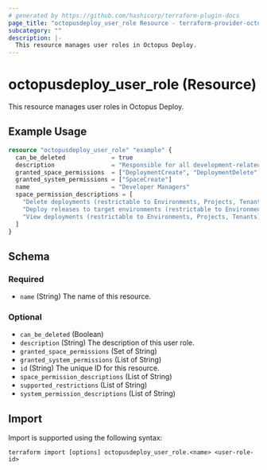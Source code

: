 ```yaml
---
# generated by https://github.com/hashicorp/terraform-plugin-docs
page_title: "octopusdeploy_user_role Resource - terraform-provider-octopusdeploy"
subcategory: ""
description: |-
  This resource manages user roles in Octopus Deploy.
---
```


# octopusdeploy_user_role (Resource)

This resource manages user roles in Octopus Deploy.

## Example Usage

```terraform
resource "octopusdeploy_user_role" "example" {
  can_be_deleted             = true
  description                = "Responsible for all development-related operations."
  granted_space_permissions  = ["DeploymentCreate", "DeploymentDelete", "DeploymentView"]
  granted_system_permissions = ["SpaceCreate"]
  name                       = "Developer Managers"
  space_permission_descriptions = [
    "Delete deployments (restrictable to Environments, Projects, Tenants)",
    "Deploy releases to target environments (restrictable to Environments, Projects, Tenants)",
    "View deployments (restrictable to Environments, Projects, Tenants)"
  ]
}
```

<!-- schema generated by tfplugindocs -->
## Schema

### Required

- `name` (String) The name of this resource.

### Optional

- `can_be_deleted` (Boolean)
- `description` (String) The description of this user role.
- `granted_space_permissions` (Set of String)
- `granted_system_permissions` (List of String)
- `id` (String) The unique ID for this resource.
- `space_permission_descriptions` (List of String)
- `supported_restrictions` (List of String)
- `system_permission_descriptions` (List of String)

## Import

Import is supported using the following syntax:

```shell
terraform import [options] octopusdeploy_user_role.<name> <user-role-id>
```
